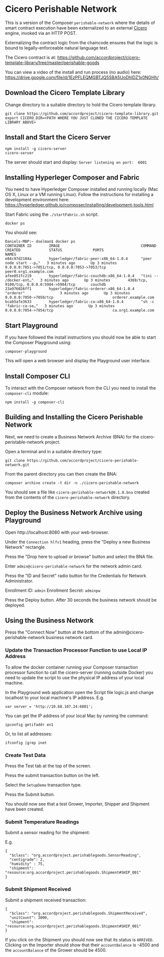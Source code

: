# Cicero Perishable Network

This is a version of the Composer `perishable-network` where the details of smart contract execution have been externalized to an external [Cicero](http://cicero-docs.readthedocs.io/en/latest/) engine, invoked via an HTTP POST.

Externalizing the contract logic from the chaincode ensures that the logic is bound to legally-enforceable natural language text.

The Cicero contract is at:
https://github.com/accordproject/cicero-template-library/tree/master/perishable-goods

You can view a video of the install and run process (no audio) here:
https://drive.google.com/file/d/1EzPFLEQMGBTJQ5SBA5UoDhlDZ1x0NGHh/

## Download the Cicero Template Library

Change directory to a suitable directory to hold the Cicero template library.

```
git clone https://github.com/accordproject/cicero-template-library.git
export CICERO_DIR=<PATH WHERE YOU JUST CLONED THE CICERO TEMPLATE LIBRARY ABOVE>
```

## Install and Start the Cicero Server

```
npm install -g cicero-server
cicero-server
```

The server should start and display: `Server listening on port:  6001`

## Installing Hyperleger Composer and Fabric

You need to have Hyperledger Composer installed and running locally (Mac OS X, Linux or a VM running Linux). Follow the instructions for installing a development environment here: https://hyperledger.github.io/composer/installing/development-tools.html

Start Fabric using the `./startFabric.sh` script.

```
docker ps
```

You should see:

```
Daniels-MBP:~ dselman$ docker ps
CONTAINER ID        IMAGE                                     COMMAND                  CREATED             STATUS              PORTS                                            NAMES
e84c97d2104a        hyperledger/fabric-peer:x86_64-1.0.4      "peer node start --p…"   3 minutes ago       Up 3 minutes        0.0.0.0:7051->7051/tcp, 0.0.0.0:7053->7053/tcp   peer0.org1.example.com
afee051fc219        hyperledger/fabric-couchdb:x86_64-1.0.4   "tini -- /docker-ent…"   3 minutes ago       Up 3 minutes        4369/tcp, 9100/tcp, 0.0.0.0:5984->5984/tcp       couchdb
23a976026ff1        hyperledger/fabric-orderer:x86_64-1.0.4   "orderer"                3 minutes ago       Up 3 minutes        0.0.0.0:7050->7050/tcp                           orderer.example.com
bcab5afe3633        hyperledger/fabric-ca:x86_64-1.0.4        "sh -c 'fabric-ca-se…"   3 minutes ago       Up 3 minutes        0.0.0.0:7054->7054/tcp                           ca.org1.example.com
```

## Start Playground

If you have followed the install instructions you should now be able to start the Composer Playground using:

```
composer-playground
```

This will open a web browser and display the Playground user interface.

## Install Composer CLI

To interact with the Composer network from the CLI you need to install the `composer-cli` module:

```
npm install -g composer-cli
```

## Building and Installing the Cicero Perishable Network

Next, we need to create a Business Network Archive (BNA) for the cicero-peristable-network project.

Open a terminal and in a suitable directory type:

```
git clone https://github.com/accordproject/cicero-perishable-network.git
```

From the parent directory you can then create the BNA:

```
composer archive create -t dir -n ./cicero-perishable-network
```

You should see a file like `cicero-perishable-network@0.1.0.bna` created from the contents of the `cicero-perishable-network` directory.

## Deploy the Business Network Archive using Playground

Open http://localhost:8080 with your web-browser.

Under the `Connection hlfv1` heading, press the "Deploy a new Business Network" rectangle.

Press the "Drop here to upload or browse" button and select the BNA file.

Enter `admin@cicero-perishable-network` for the network admin card.

Press the "ID and Secret" radio button for the Credentials for Network Administrator.

Enrollment ID: `admin`
Enrollment Secret: `adminpw`

Press the Deploy button. After 30 seconds the business network should be deployed.

## Using the Business Network

Press the "Connect Now" button at the bottom of the admin@cicero-perishable-network business network card.

### Update the Transaction Processor Function to use Local IP Address

To allow the docker container running your Composer transaction processor function to call the cicero-server (running outside Docker) you need to update the script to use the physical IP address of your local machine.

In the Playground web application open the Script file logic.js and change localhost to your local machine's IP address. E.g.

```
var server = 'http://10.68.107.24:6001';
```

You can get the IP address of your local Mac by running the command:

```
ipconfig getifaddr en1
```

Or, to list all addresses:

```
ifconfig |grep inet
```

### Create Test Data

Press the Test tab at the top of the screen.

Press the submit transaction button on the left.

Select the `SetupDemo` transaction type.

Press the Submit button.

You should now see that a test Grower, Importer, Shipper and Shipment have been created.

### Submit Temperature Readings

Submit a sensor reading for the shipment:

E.g.

```
{
  "$class": "org.accordproject.perishablegoods.SensorReading",
  "centigrade": 2,
  "humidity" : 75,
  "shipment": "resource:org.accordproject.perishablegoods.Shipment#SHIP_001"
}
```

### Submit Shipment Received

Submit a shipment received transaction:

```
{
  "$class": "org.accordproject.perishablegoods.ShipmentReceived",
  "unitCount": 3000,
  "shipment": "resource:org.accordproject.perishablegoods.Shipment#SHIP_001"
}
```

If you click on the Shipment you should now see that its status is `ARRIVED`. Clicking on the Importer should show that their `accountBalance` is -4500 and the `accountBalance` of the Grower should be 4500.



